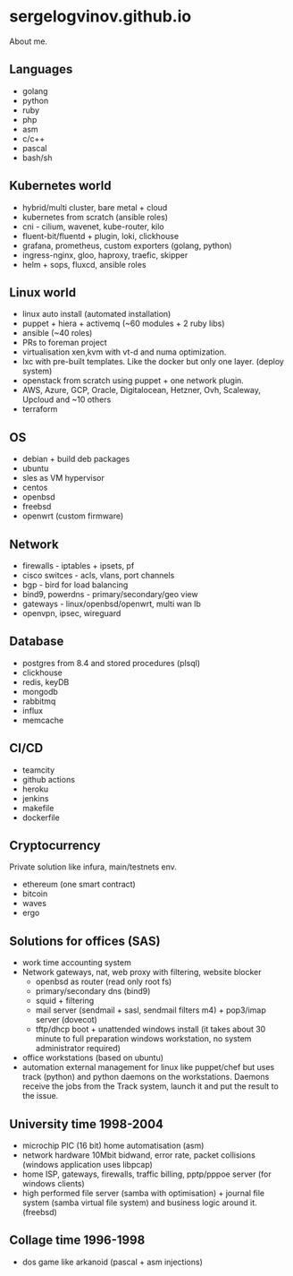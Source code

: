 # sergelogvinov.github.io

About me.

## Languages

* golang
* python
* ruby
* php
* asm
* c/c++
* pascal
* bash/sh

## Kubernetes world

* hybrid/multi cluster, bare metal + cloud
* kubernetes from scratch (ansible roles)
* cni - cilium, wavenet, kube-router, kilo
* fluent-bit/fluentd + plugin, loki, clickhouse
* grafana, prometheus, custom exporters (golang, python)
* ingress-nginx, gloo, haproxy, traefic, skipper
* helm + sops, fluxcd, ansible roles

## Linux world

* linux auto install (automated installation)
* puppet + hiera + activemq (~60 modules + 2 ruby libs)
* ansible (~40 roles)
* PRs to foreman project
* virtualisation xen,kvm with vt-d and numa optimization.
* lxc with pre-built templates. Like the docker but only one layer. (deploy system)
* openstack from scratch using puppet + one network plugin.
* AWS, Azure, GCP, Oracle, Digitalocean, Hetzner, Ovh, Scaleway, Upcloud and ~10 others
* terraform

## OS

* debian + build deb packages
* ubuntu
* sles as VM hypervisor
* centos
* openbsd
* freebsd
* openwrt (custom firmware)

## Network

* firewalls - iptables + ipsets, pf
* cisco switces - acls, vlans, port channels
* bgp - bird for load balancing
* bind9, powerdns - primary/secondary/geo view
* gateways - linux/openbsd/openwrt, multi wan lb
* openvpn, ipsec, wireguard

## Database

* postgres from 8.4 and stored procedures (plsql)
* clickhouse
* redis, keyDB
* mongodb
* rabbitmq
* influx
* memcache

## CI/CD

* teamcity
* github actions
* heroku
* jenkins
* makefile
* dockerfile

## Cryptocurrency

Private solution like infura, main/testnets env.

* ethereum (one smart contract)
* bitcoin
* waves
* ergo

## Solutions for offices (SAS)

* work time accounting system
* Network gateways, nat, web proxy with filtering, website blocker
    * openbsd as router (read only root fs)
    * primary/secondary dns (bind9)
    * squid + filtering
    * mail server  (sendmail + sasl, sendmail filters m4) + pop3/imap server (dovecot)
    * tftp/dhcp boot + unattended windows install (it takes about 30 minute to full preparation windows workstation, no system administrator required)
* office workstations (based on ubuntu)
* automation external management for linux like puppet/chef but uses track (python) and python daemons on the workstations. Daemons receive the jobs from the Track system, launch it and put the result to the issue.

## University time 1998-2004

* microchip PIC (16 bit) home automatisation (asm)
* network hardware 10Mbit bidwand, error rate, packet collisions (windows application uses libpcap)
* home ISP, gateways, firewalls, traffic billing, pptp/pppoe server (for windows clients)
* high performed file server (samba with optimisation) + journal file system (samba virtual file system) and business logic around it. (freebsd)

## Collage time 1996-1998

* dos game like arkanoid (pascal + asm injections)
